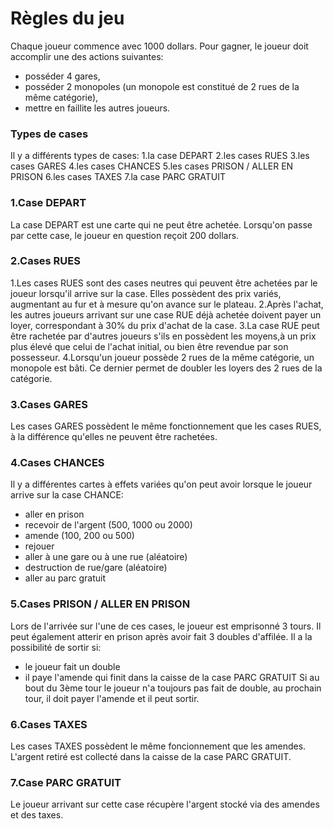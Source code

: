 # Règles du jeu

Chaque joueur commence avec 1000 dollars. Pour gagner, le joueur doit accomplir une des actions suivantes:
* posséder 4 gares,
* posséder 2 monopoles (un monopole est constitué de 2 rues de la même catégorie),
* mettre en faillite les autres joueurs.

### Types de cases

Il y a différents types de cases:
1.la case DEPART
2.les cases RUES
3.les cases GARES
4.les cases CHANCES
5.les cases PRISON / ALLER EN PRISON
6.les cases TAXES 
7.la case PARC GRATUIT

### 1.Case DEPART

La case DEPART est une carte qui ne peut être achetée. Lorsqu'on passe par cette case, le joueur en question reçoit 200 dollars.

### 2.Cases RUES

1.Les cases RUES sont des cases neutres qui peuvent être achetées par le joueur lorsqu'il arrive sur la case. Elles possèdent des prix variés, augmentant au fur et à mesure qu'on avance sur le plateau. 
2.Après l'achat, les autres joueurs arrivant sur une case RUE déjà achetée doivent payer un loyer, correspondant à 30% du prix d'achat de la case. 
3.La case RUE peut être rachetée par d'autres joueurs s'ils en possèdent les moyens,à un prix plus élevé que celui de l'achat initial, ou bien être revendue par son possesseur.
4.Lorsqu'un joueur possède 2 rues de la même catégorie, un monopole est bâti. Ce dernier permet de doubler les loyers des 2 rues de la catégorie.

### 3.Cases GARES

Les cases GARES possèdent le même fonctionnement que les cases RUES, à la différence qu'elles ne peuvent être rachetées.

### 4.Cases CHANCES

Il y a différentes cartes à effets variées qu'on peut avoir lorsque le joueur arrive sur la case CHANCE:
* aller en prison
* recevoir de l'argent (500, 1000 ou 2000)
* amende (100, 200 ou 500)
* rejouer 
* aller à une gare ou à une rue (aléatoire)
* destruction de rue/gare (aléatoire)
* aller au parc gratuit

### 5.Cases PRISON / ALLER EN PRISON

Lors de l'arrivée sur l'une de ces cases, le joueur est emprisonné 3 tours. Il peut également atterir en prison après avoir fait 3 doubles d'affilée.
Il a la possibilité de sortir si:
* le joueur fait un double
* il paye l'amende qui finit dans la caisse de la case PARC GRATUIT
Si au bout du 3ème tour le joueur n'a toujours pas fait de double, au prochain
tour, il doit payer l'amende et il peut sortir.

### 6.Cases TAXES

Les cases TAXES possèdent le même foncionnement que les amendes. L'argent retiré est collecté dans la caisse de la case PARC GRATUIT.

### 7.Case PARC GRATUIT
Le joueur arrivant sur cette case récupère l'argent stocké via des amendes et des taxes.
